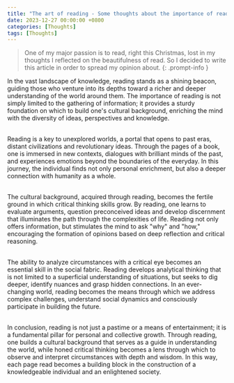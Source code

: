 ```yaml
---
title: "The art of reading - Some thoughts about the importance of read 👓​"
date: 2023-12-27 00:00:00 +0800
categories: [Thoughts]
tags: [Thoughts]
---
```



> One of my major passion is to read, right this Christmas, lost in my thoughts I reflected on the beautifulness of read. So I decided to write this article in order to spread my opinion about.
{: .prompt-info } 


In the vast landscape of knowledge, reading stands as a shining beacon, guiding those who venture into its depths toward a richer and deeper understanding of the world around them. The importance of reading is not simply limited to the gathering of information; it provides a sturdy foundation on which to build one's cultural background, enriching the mind with the diversity of ideas, perspectives and knowledge.
<br><br>

Reading is a key to unexplored worlds, a portal that opens to past eras, distant civilizations and revolutionary ideas. Through the pages of a book, one is immersed in new contexts, dialogues with brilliant minds of the past, and experiences emotions beyond the boundaries of the everyday. In this journey, the individual finds not only personal enrichment, but also a deeper connection with humanity as a whole.
<br><br>

The cultural background, acquired through reading, becomes the fertile ground in which critical thinking skills grow. By reading, one learns to evaluate arguments, question preconceived ideas and develop discernment that illuminates the path through the complexities of life. Reading not only offers information, but stimulates the mind to ask "why" and "how," encouraging the formation of opinions based on deep reflection and critical reasoning.
<br><br>

The ability to analyze circumstances with a critical eye becomes an essential skill in the social fabric. Reading develops analytical thinking that is not limited to a superficial understanding of situations, but seeks to dig deeper, identify nuances and grasp hidden connections. In an ever-changing world, reading becomes the means through which we address complex challenges, understand social dynamics and consciously participate in building the future.
<br><br>

In conclusion, reading is not just a pastime or a means of entertainment; it is a fundamental pillar for personal and collective growth. Through reading, one builds a cultural background that serves as a guide in understanding the world, while honed critical thinking becomes a lens through which to observe and interpret circumstances with depth and wisdom. In this way, each page read becomes a building block in the construction of a knowledgeable individual and an enlightened society.

